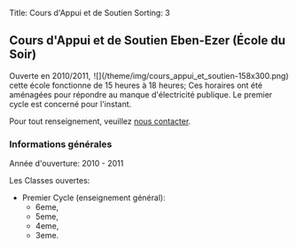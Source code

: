 Title: Cours d'Appui et de Soutien
Sorting: 3

Cours d'Appui et de Soutien Eben-Ezer (École du Soir)
-----------------------------------------------------

<div style="float:right;"  markdown="1">
![](/theme/img/cours_appui_et_soutien-158x300.png)
</div>

Ouverte en 2010/2011, cette école fonctionne de 15 heures à 18 heures; Ces
horaires ont été aménagées pour répondre au manque d'électricité publique. Le
premier cycle est concerné pour l'instant.

Pour tout renseignement, veuillez [nous contacter](/a-propos/nous-contacter).

### Informations générales

Année d'ouverture: 2010 - 2011

Les Classes ouvertes:

- Premier Cycle (enseignement général):
    - 6eme,
    - 5eme,
    - 4eme,
    - 3eme.
